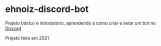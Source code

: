 # ehnoiz-discord-bot

Projeto básico e introdutório, aprendendo à como criar e setar um bot no [Discord](https://discord.com/)

Projeto feito em 2021
